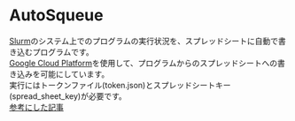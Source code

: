 # AutoSqueue
[Slurm](https://ja.wikipedia.org/wiki/Slurm_Workload_Manager)のシステム上でのプログラムの実行状況を、スプレッドシートに自動で書き込むプログラムです。<br>
[Google Cloud Platform](https://console.cloud.google.com/)を使用して、プログラムからのスプレッドシートへの書き込みを可能にしています。<br>
実行にはトークンファイル(token.json)とスプレッドシートキー(spread_sheet_key)が必要です。<br>
[参考にした記事](https://qiita.com/164kondo/items/eec4d1d8fd7648217935)
